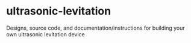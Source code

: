 # ultrasonic-levitation
Designs, source code, and documentation/instructions for building your own ultrasonic levitation device
